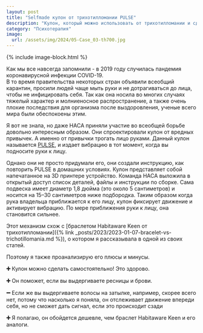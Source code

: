 ```yaml
---
layout: post
title: "Selfmade кулон от трихотилломании PULSE"
description: "Кулон, который можно использовать от трихотилломании и сделать самостоятельно"
category: "Психотерапия"
image:
  url: /assets/img/2024/05-Case_03-th700.jpg
---
```



{% include image-block.html %}

Как мы все навсегда запомнили - в 2019 году случилась пандемия коронавирусной инфекции COVID-19.  
В то время правительства некоторых стран объявили всеобщий карантин, просили людей чаще мыть руки и не дотрагиваться 
до лица, чтобы не инфицировать себя.
Так как она носила во многих случаях тяжелый характер и молниеносное распространение, а также очень 
плохие последствия для организма после выздоровления, ученые всего мира были обеспокоены этим.

Я вот не знала, но даже НАСА приняли участие во всеобщей борьбе довольно интересным образом.
Они спроектировали кулон от вредных привычек. А именно от привычки трогать лицо руками.
Данный кулон называется <a href="https://medeng.jpl.nasa.gov/covid-19/pulse/" rel="nofollow">PULSE</a>, 
и издает вибрацию в тот момент, когда вы подносите руки к лицу.  

Однако они не просто придумали его, они создали инструкцию, как повторить PULSE в домашних условиях.
Кулон представляет собой напечатанное на 3D принтере устройство. Команда НАСА выложила в открытый доступ список 
деталей, файлы и инструкции по сборке.
Сама подвеска имеет диаметр 1,8 дюйма (это около 5 сантиметров) и носится на 15–30 сантиметров ниже подбородка. 
Таким образом когда рука владельца приближается к его лицу, кулон фиксирует движение  и активирует вибрацию. 
По мере приближения руки к лицу, она становится сильнее.

Этот механизм схож с [браслетом Habitaware Keen от трихотилломании]({% link _posts/2023/2023-01-07-bracelet-vs-trichotillomania.md  %}), 
о котором я рассказывала в одной из своих статей.

Поэтому я также проанализирую его плюсы и минусы.  

**➕** Кулон можно сделать самостоятельно! Это здорово.

**➕** Он поможет, если вы выдергиваете ресницы и брови.  

**➖** Если же вы выдергиваете волосы на затылке, например, скорее всего нет, потому что насколько я поняла, 
он отслеживает движение впереди себя, но не сможет дать сигнал, если это происходит сзади  

**➕** Я полагаю, он обойдется дешевле, чем браслет Habitaware Keen и его аналоги.